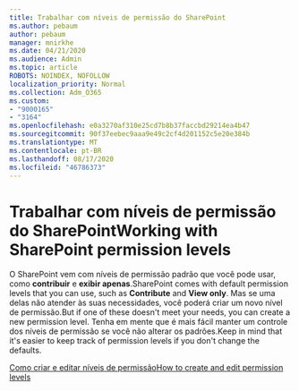 ```yaml
---
title: Trabalhar com níveis de permissão do SharePoint
ms.author: pebaum
author: pebaum
manager: mnirkhe
ms.date: 04/21/2020
ms.audience: Admin
ms.topic: article
ROBOTS: NOINDEX, NOFOLLOW
localization_priority: Normal
ms.collection: Adm_O365
ms.custom:
- "9000165"
- "3164"
ms.openlocfilehash: e0a3270af310e25cd7b8b37faccbd29214ea4b47
ms.sourcegitcommit: 90f37eebec9aaa9e49c2cf4d201152c5e20e384b
ms.translationtype: MT
ms.contentlocale: pt-BR
ms.lasthandoff: 08/17/2020
ms.locfileid: "46786373"
---
```

# <a name="working-with-sharepoint-permission-levels"></a><span data-ttu-id="4cab4-102">Trabalhar com níveis de permissão do SharePoint</span><span class="sxs-lookup"><span data-stu-id="4cab4-102">Working with SharePoint permission levels</span></span>

<span data-ttu-id="4cab4-103">O SharePoint vem com níveis de permissão padrão que você pode usar, como **contribuir** e **exibir apenas**.</span><span class="sxs-lookup"><span data-stu-id="4cab4-103">SharePoint comes with default permission levels that you can use, such as **Contribute** and **View only**.</span></span> <span data-ttu-id="4cab4-104">Mas se uma delas não atender às suas necessidades, você poderá criar um novo nível de permissão.</span><span class="sxs-lookup"><span data-stu-id="4cab4-104">But if one of these doesn't meet your needs, you can create a new permission level.</span></span> <span data-ttu-id="4cab4-105">Tenha em mente que é mais fácil manter um controle dos níveis de permissão se você não alterar os padrões.</span><span class="sxs-lookup"><span data-stu-id="4cab4-105">Keep in mind that it's easier to keep track of permission levels if you don't change the defaults.</span></span>

[<span data-ttu-id="4cab4-106">Como criar e editar níveis de permissão</span><span class="sxs-lookup"><span data-stu-id="4cab4-106">How to create and edit permission levels</span></span>](https://docs.microsoft.com/sharepoint/how-to-create-and-edit-permission-levels)